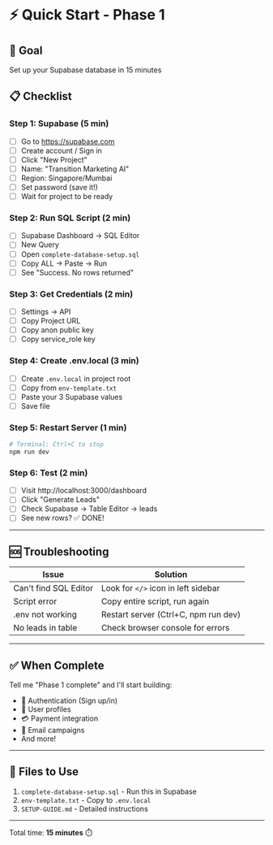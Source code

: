 # ⚡ Quick Start - Phase 1

## 🎯 Goal
Set up your Supabase database in 15 minutes

## 📋 Checklist

### Step 1: Supabase (5 min)
- [ ] Go to https://supabase.com
- [ ] Create account / Sign in
- [ ] Click "New Project"
- [ ] Name: "Transition Marketing AI"
- [ ] Region: Singapore/Mumbai
- [ ] Set password (save it!)
- [ ] Wait for project to be ready

### Step 2: Run SQL Script (2 min)
- [ ] Supabase Dashboard → SQL Editor
- [ ] New Query
- [ ] Open `complete-database-setup.sql`
- [ ] Copy ALL → Paste → Run
- [ ] See "Success. No rows returned"

### Step 3: Get Credentials (2 min)
- [ ] Settings → API
- [ ] Copy Project URL
- [ ] Copy anon public key
- [ ] Copy service_role key

### Step 4: Create .env.local (3 min)
- [ ] Create `.env.local` in project root
- [ ] Copy from `env-template.txt`
- [ ] Paste your 3 Supabase values
- [ ] Save file

### Step 5: Restart Server (1 min)
```bash
# Terminal: Ctrl+C to stop
npm run dev
```

### Step 6: Test (2 min)
- [ ] Visit http://localhost:3000/dashboard
- [ ] Click "Generate Leads"
- [ ] Check Supabase → Table Editor → leads
- [ ] See new rows?  ✅ DONE!

---

## 🆘 Troubleshooting

| Issue | Solution |
|-------|----------|
| Can't find SQL Editor | Look for `</>` icon in left sidebar |
| Script error | Copy entire script, run again |
| .env not working | Restart server (Ctrl+C, npm run dev) |
| No leads in table | Check browser console for errors |

---

## ✅ When Complete

Tell me "Phase 1 complete" and I'll start building:
- 🔐 Authentication (Sign up/in)
- 👤 User profiles
- 💳 Payment integration
- 📧 Email campaigns
- And more!

---

## 📁 Files to Use

1. `complete-database-setup.sql` - Run this in Supabase
2. `env-template.txt` - Copy to `.env.local`
3. `SETUP-GUIDE.md` - Detailed instructions

---

Total time: **15 minutes** ⏱️

